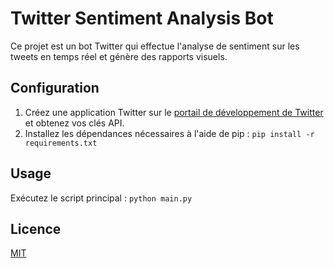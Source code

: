# Twitter Sentiment Analysis Bot

Ce projet est un bot Twitter qui effectue l'analyse de sentiment sur les tweets en temps réel et génère des rapports visuels.

## Configuration

1. Créez une application Twitter sur le [portail de développement de Twitter](https://developer.twitter.com/) et obtenez vos clés API.
2. Installez les dépendances nécessaires à l'aide de pip : `pip install -r requirements.txt`

## Usage

Exécutez le script principal : `python main.py`

## Licence

[MIT](https://choosealicense.com/licenses/mit/)

